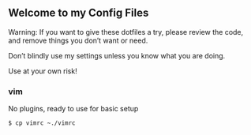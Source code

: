 ## Welcome to my Config Files

Warning: If you want to give these dotfiles a try, please review the code, and remove things you don’t want or need. 

Don’t blindly use my settings unless you know what you are doing. 

Use at your own risk!

### vim
No plugins, ready to use for basic setup 

```sh
$ cp vimrc ~./vimrc

